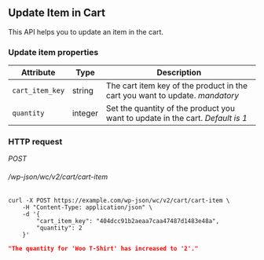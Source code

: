 ## Update Item in Cart ##

This API helps you to update an item in the cart.

### Update item properties ###

| Attribute       | Type    | Description       |
| --------------- | ------- | ----------------- |
| `cart_item_key` | string  | The cart item key of the product in the cart you want to update. <i class="label label-info">mandatory</i> |
| `quantity`      | integer | Set the quantity of the product you want to update in the cart. <i class="label label-info">Default is 1</i> |

### HTTP request ###

<div class="api-endpoint">
	<div class="endpoint-data">
		<i class="label label-post">POST</i>
		<h6>/wp-json/wc/v2/cart/cart-item</h6>
	</div>
</div>

```shell
curl -X POST https://example.com/wp-json/wc/v2/cart/cart-item \
	-H "Content-Type: application/json" \
	-d '{
		"cart_item_key": "404dcc91b2aeaa7caa47487d1483e48a",
		"quantity": 2
	}'
```

```json
"The quantity for 'Woo T-Shirt' has increased to '2'."
```
